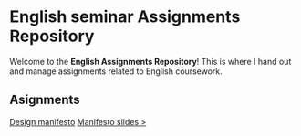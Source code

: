 # English seminar Assignments Repository

Welcome to the **English Assignments Repository**! This is where I hand out and manage assignments related to English coursework.
## Asignments
[Design manifesto](01_design_manifesto.md)
[Manifesto slides >](/presentation/01.md)
